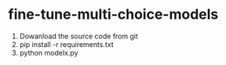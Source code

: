 # fine-tune-multi-choice-models

1. Dowanload the source code from git
2. pip install -r requirements.txt
3. python modelx.py

